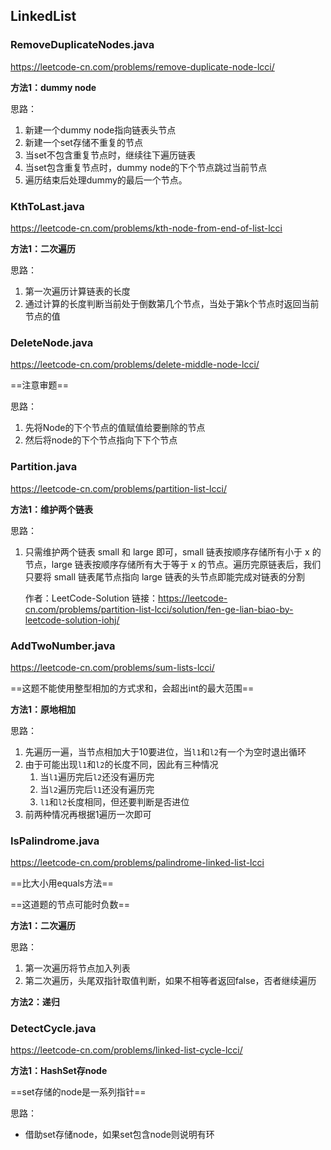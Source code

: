 ## LinkedList

### RemoveDuplicateNodes.java

https://leetcode-cn.com/problems/remove-duplicate-node-lcci/

**方法1：dummy node**

思路：

1. 新建一个dummy node指向链表头节点
2. 新建一个set存储不重复的节点
3. 当set不包含重复节点时，继续往下遍历链表
4. 当set包含重复节点时，dummy node的下个节点跳过当前节点
5. 遍历结束后处理dummy的最后一个节点。

### KthToLast.java

https://leetcode-cn.com/problems/kth-node-from-end-of-list-lcci

**方法1：二次遍历**

思路：

1. 第一次遍历计算链表的长度
2. 通过计算的长度判断当前处于倒数第几个节点，当处于第k个节点时返回当前节点的值

### **DeleteNode.java**

https://leetcode-cn.com/problems/delete-middle-node-lcci/

==注意审题==

思路：

1. 先将Node的下个节点的值赋值给要删除的节点
2. 然后将node的下个节点指向下下个节点

### Partition.java

https://leetcode-cn.com/problems/partition-list-lcci/

**方法1：维护两个链表**

思路：

1. 只需维护两个链表 small 和 large 即可，small 链表按顺序存储所有小于 x 的节点，large 链表按顺序存储所有大于等于 x 的节点。遍历完原链表后，我们只要将 small 链表尾节点指向 large 链表的头节点即能完成对链表的分割

   作者：LeetCode-Solution
   链接：https://leetcode-cn.com/problems/partition-list-lcci/solution/fen-ge-lian-biao-by-leetcode-solution-iohj/

### AddTwoNumber.java

https://leetcode-cn.com/problems/sum-lists-lcci/

==这题不能使用整型相加的方式求和，会超出int的最大范围==

**方法1：原地相加**

思路：

1. 先遍历一遍，当节点相加大于10要进位，当`l1`和`l2`有一个为空时退出循环
2. 由于可能出现`l1`和`l2`的长度不同，因此有三种情况
   1. 当`l1`遍历完后`l2`还没有遍历完
   2. 当`l2`遍历完后`l1`还没有遍历完
   3. `l1`和`l2`长度相同，但还要判断是否进位
3. 前两种情况再根据1遍历一次即可

### IsPalindrome.java

https://leetcode-cn.com/problems/palindrome-linked-list-lcci

==比大小用equals方法==

==这道题的节点可能时负数==

**方法1：二次遍历**

思路：

1. 第一次遍历将节点加入列表
2. 第二次遍历，头尾双指针取值判断，如果不相等者返回false，否者继续遍历

**方法2：递归**

### DetectCycle.java

https://leetcode-cn.com/problems/linked-list-cycle-lcci/

**方法1：HashSet存node**

==set存储的node是一系列指针==

思路：

- 借助set存储node，如果set包含node则说明有环